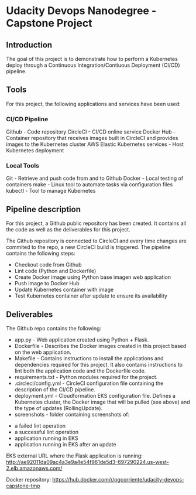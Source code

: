 # Udacity Devops Nanodegree - Capstone Project
## Introduction
The goal of this project is to demonstrate how to perform a Kubernetes deploy through a Continuous Integration/Contiuous Deployment (CI/CD) pipeline.

## Tools
For this project, the following applications and services have been used:

### CI/CD Pipeline
Github - Code repository
CircleCI - CI/CD online service
Docker Hub - Container repository that receives images built in CircleCI and provides images to the Kubernetes cluster
AWS Elastic Kubernetes services - Host Kubernetes deployment

### Local Tools
Git - Retrieve and push code from and to Github
Docker - Local testing of containers
make - Linux tool to automate tasks via configuration files
kubectl - Tool to manage Kubernetes

## Pipeline description
For this project, a Github public repository has been created. It contains all the code as well as the deliverables for this project.

The Github repository is connected to CircleCI and every time changes are commited to the repo, a new CircleCI build is triggered. The pipeline contains the following steps:
* Checkout code from Github
* Lint code (Python and Dockerfile)
* Create Docker image using Python base imagen web application
* Push image to Docker Hub
* Update Kubernetes container with image
* Test Kubernetes container after update to ensure its availability

## Deliverables
The Github repo contains the following:
* app.py - Web application created using Python + Flask.
* Dockerfile - Describes the Docker images created in this project based on the web application.
* Makefile - Contains instructions to install the applications and dependencies required for this project. It also contains instructions to lint both the application code and the Dockerfile code.
* requirements.txt - Python modules required for the project.
* .circleci/config.yml - CircleCI configuration file containing the description of the CI/CD pipeline.
* deployment.yml - Cloudformation EKS configuration file. Defines a Kubernetes cluster, the Docker image that will be pulled (see above) and the type of updates (RollingUpdate).
* screenshots - folder containing screenshots of:
+ a failed lint operation 
+ a successful lint operation 
+ application running in EKS 
+ application running in EKS after an update

EKS external URL where the Flask application is running: http://ae92011da09ac4a3e9a4e54f961de5d3-697290224.us-west-2.elb.amazonaws.com/

Docker repository: https://hub.docker.com/r/pgcorriente/udacity-devops-capstone-tmp
